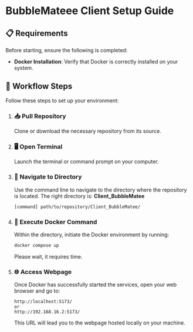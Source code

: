 # **BubbleMateee Client Setup Guide**

## 📋 **Requirements**
Before starting, ensure the following is completed:
- **Docker Installation**: Verify that Docker is correctly installed on your system.

## 🚀 **Workflow Steps**
Follow these steps to set up your environment:

1. ### 📥 **Pull Repository**
   Clone or download the necessary repository from its source.

2. ### 🖥️ **Open Terminal**
   Launch the terminal or command prompt on your computer.

3. ### 📂 **Navigate to Directory**
   Use the command line to navigate to the directory where the repository is located. The right directory is: **Client_BubbleMatee**
   ```bash
   [command] path/to/repository/Client_BubbleMatee/
   ```

4. ### 🐳 **Execute Docker Command**
   Within the directory, initiate the Docker environment by running:
   ```bash
   docker compose up
   ```
   Please wait, it requires time.

5. ### 🌐 **Access Webpage**
   Once Docker has successfully started the services, open your web browser and go to:
   ```
   http://localhost:5173/
   or
   http://192.168.16.2:5173/
   ```
   This URL will lead you to the webpage hosted locally on your machine.
